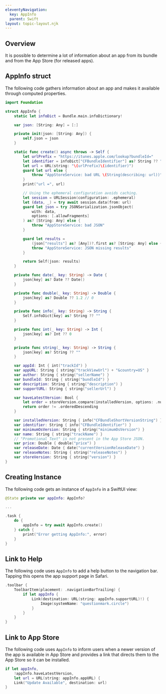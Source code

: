 ```yaml
---
eleventyNavigation:
  key: AppInfo
  parent: Swift
layout: topic-layout.njk
---
```


## Overview

It is possible to determine a lot of information about an app
from its bundle and from the App Store (for released apps).

## AppInfo struct

The following code gathers information about an app
and makes it available through computed properties.

```swift
import Foundation

struct AppInfo {
    static let infoDict = Bundle.main.infoDictionary!

    var json: [String: Any] = [:]

    private init(json: [String: Any]) {
        self.json = json
    }

    static func create() async throws -> Self {
        let urlPrefix = "https://itunes.apple.com/lookup?bundleId="
        let identifier = infoDict["CFBundleIdentifier"] as? String ?? ""
        let url = URL(string: "\(urlPrefix)\(identifier)")
        guard let url else {
            throw "AppStoreService: bad URL \(String(describing: url))"
        }
        print("url =", url)

        // Using the ephemeral configuration avoids caching.
        let session = URLSession(configuration: .ephemeral)
        let (data, _) = try await session.data(from: url)
        guard let json = try JSONSerialization.jsonObject(
            with: data,
            options: [.allowFragments]
        ) as? [String: Any] else {
            throw "AppStoreService: bad JSON"
        }

        guard let results =
            (json["results"] as? [Any])?.first as? [String: Any] else {
            throw "AppStoreService: JSON missing results"
        }

        return Self(json: results)
    }

    private func date(_ key: String) -> Date {
        json[key] as? Date ?? Date()
    }

    private func double(_ key: String) -> Double {
        json[key] as? Double ?? 1.2 // 0
    }

    private func info(_ key: String) -> String {
        Self.infoDict[key] as? String ?? ""
    }

    private func int(_ key: String) -> Int {
        json[key] as? Int ?? 0
    }

    private func string(_ key: String) -> String {
        json[key] as? String ?? ""
    }

    var appId: Int { int("trackId") }
    var appURL: String { string("trackViewUrl") + "&country=US" }
    var author: String { string("sellerName") }
    var bundleId: String { string("bundleId") }
    var description: String { string("description") }
    var supportURL: String { string("sellerUrl") }

    var haveLatestVersion: Bool {
        let order = storeVersion.compare(installedVersion, options: .numeric)
        return order != .orderedDescending
    }

    var installedVersion: String { info("CFBundleShortVersionString") }
    var identifier: String { info("CFBundleIdentifier") }
    var minimumOsVersion: String { string("minimumOsVersion") }
    var name: String { string("trackName") }
    // "Promotional Text" is not present in the App Store JSON.
    var price: Double { double("price") }
    var releaseDate: Date { date("currentVersionReleaseDate") }
    var releaseNotes: String { string("releaseNotes") }
    var storeVersion: String { string("version") }
}
```

## Creating Instance

The following code gets an instance of `AppInfo` in a SwiftUI view:

```swift
@State private var appInfo: AppInfo?

...

.task {
    do {
        appInfo = try await AppInfo.create()
    } catch {
        print("Error getting AppInfo:", error)
    }
}
```

## Link to Help

The following code uses `AppInfo` to add a help button to the navigation bar.
Tapping this opens the app support page in Safari.

```swift
.toolbar {
    ToolbarItem(placement: .navigationBarTrailing) {
        if let appInfo {
            Link(destination: URL(string: appInfo.supportURL)!) {
                Image(systemName: "questionmark.circle")
            }
        }
    }
}
```

## Link to App Store

The following code uses `AppInfo` to inform users when
a newer version of the app is available in App Store and
provides a link that directs them to the App Store so it can be installed.

```swift
if let appInfo,
    !appInfo.haveLatestVersion,
    let url = URL(string: appInfo.appURL) {
    Link("Update Available", destination: url)
}
```

